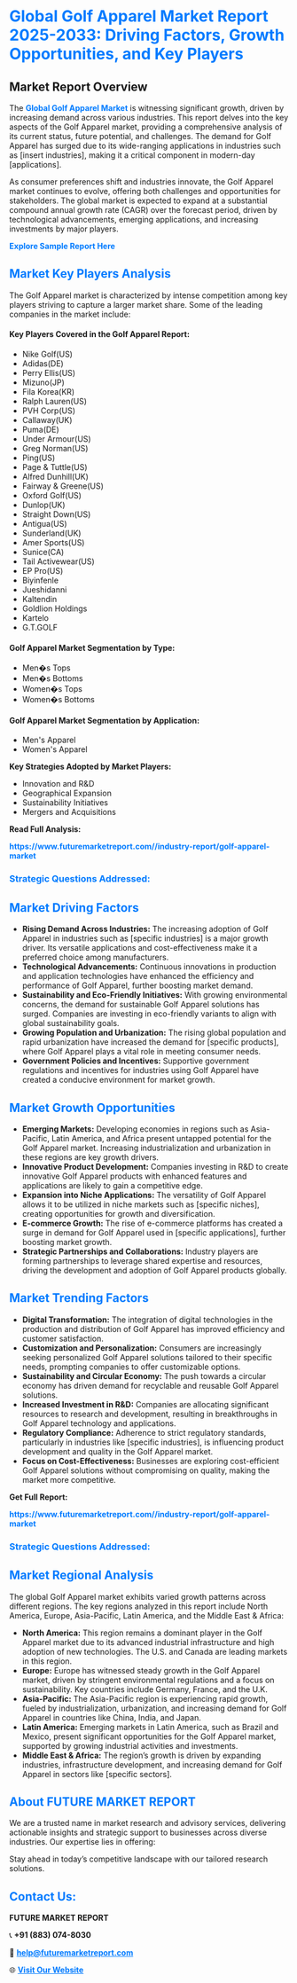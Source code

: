 <h1 style="color: #007BFF;">Global Golf Apparel Market Report 2025-2033: Driving Factors, Growth Opportunities, and Key Players</h1>

<section id="overview">
<h2>Market Report Overview</h2>
<p>The <a href="https://www.futuremarketreport.com//industry-report/golf-apparel-market" style="color: #007BFF; text-decoration: none;"><strong>Global Golf Apparel Market</strong></a> is witnessing significant growth, driven by increasing demand across various industries. This report delves into the key aspects of the Golf Apparel market, providing a comprehensive analysis of its current status, future potential, and challenges. The demand for Golf Apparel has surged due to its wide-ranging applications in industries such as [insert industries], making it a critical component in modern-day [applications].</p>
<p>As consumer preferences shift and industries innovate, the Golf Apparel market continues to evolve, offering both challenges and opportunities for stakeholders. The global market is expected to expand at a substantial compound annual growth rate (CAGR) over the forecast period, driven by technological advancements, emerging applications, and increasing investments by major players.</p>
</section>

<section id="overview">
<p><a href="https://www.futuremarketreport.com//request-sample/reportId=90616" style="color: #007BFF; text-decoration: none;"><strong>Explore Sample Report Here</strong></a></p>
</section>

<section id="key-players">
<h2 style="color: #007BFF;">Market Key Players Analysis</h2>
<p>The Golf Apparel market is characterized by intense competition among key players striving to capture a larger market share. Some of the leading companies in the market include:</p>
<h4>Key Players Covered in the Golf Apparel Report:</h4>
<ul><li>Nike Golf(US)</li><li>Adidas(DE)</li><li>Perry Ellis(US)</li><li>Mizuno(JP)</li><li>Fila Korea(KR)</li><li>Ralph Lauren(US)</li><li>PVH Corp(US)</li><li>Callaway(UK)</li><li>Puma(DE)</li><li>Under Armour(US)</li><li>Greg Norman(US)</li><li>Ping(US)</li><li>Page &amp; Tuttle(US)</li><li>Alfred Dunhill(UK)</li><li>Fairway &amp; Greene(US)</li><li>Oxford Golf(US)</li><li>Dunlop(UK)</li><li>Straight Down(US)</li><li>Antigua(US)</li><li>Sunderland(UK)</li><li>Amer Sports(US)</li><li>Sunice(CA)</li><li>Tail Activewear(US)</li><li>EP Pro(US)</li><li>Biyinfenle</li><li>Jueshidanni</li><li>Kaltendin</li><li>Goldlion Holdings</li><li>Kartelo</li><li>G.T.GOLF</li></ul>
<h4>Golf Apparel Market Segmentation by Type:</h4>
<ul><li>Men�s Tops</li><li>Men�s Bottoms</li><li>Women�s Tops</li><li>Women�s Bottoms</li></ul>

<h4>Golf Apparel Market Segmentation by Application:</h4>
<ul><li>Men&#039;s Apparel</li><li>Women&#039;s Apparel</li></ul>
<p><strong>Key Strategies Adopted by Market Players:</strong></p>
<ul>
<li>Innovation and R&D</li>
<li>Geographical Expansion</li>
<li>Sustainability Initiatives</li>
<li>Mergers and Acquisitions</li>
</ul>
</section>

<section>
<p><strong>Read Full Analysis: </strong></p><a href="https://www.futuremarketreport.com//industry-report/golf-apparel-market" style="color: #007BFF; text-decoration: none;"><strong>https://www.futuremarketreport.com//industry-report/golf-apparel-market</strong></a>
<h3 style="color: #007BFF;">Strategic Questions Addressed:</h3>
</section>

<section id="driving-factors">
<h2 style="color: #007BFF;">Market Driving Factors</h2>
<ul>
<li><strong>Rising Demand Across Industries:</strong> The increasing adoption of Golf Apparel in industries such as [specific industries] is a major growth driver. Its versatile applications and cost-effectiveness make it a preferred choice among manufacturers.</li>
<li><strong>Technological Advancements:</strong> Continuous innovations in production and application technologies have enhanced the efficiency and performance of Golf Apparel, further boosting market demand.</li>
<li><strong>Sustainability and Eco-Friendly Initiatives:</strong> With growing environmental concerns, the demand for sustainable Golf Apparel solutions has surged. Companies are investing in eco-friendly variants to align with global sustainability goals.</li>
<li><strong>Growing Population and Urbanization:</strong> The rising global population and rapid urbanization have increased the demand for [specific products], where Golf Apparel plays a vital role in meeting consumer needs.</li>
<li><strong>Government Policies and Incentives:</strong> Supportive government regulations and incentives for industries using Golf Apparel have created a conducive environment for market growth.</li>
</ul>
</section>

<section id="growth-opportunities">
<h2 style="color: #007BFF;">Market Growth Opportunities</h2>
<ul>
<li><strong>Emerging Markets:</strong> Developing economies in regions such as Asia-Pacific, Latin America, and Africa present untapped potential for the Golf Apparel market. Increasing industrialization and urbanization in these regions are key growth drivers.</li>
<li><strong>Innovative Product Development:</strong> Companies investing in R&D to create innovative Golf Apparel products with enhanced features and applications are likely to gain a competitive edge.</li>
<li><strong>Expansion into Niche Applications:</strong> The versatility of Golf Apparel allows it to be utilized in niche markets such as [specific niches], creating opportunities for growth and diversification.</li>
<li><strong>E-commerce Growth:</strong> The rise of e-commerce platforms has created a surge in demand for Golf Apparel used in [specific applications], further boosting market growth.</li>
<li><strong>Strategic Partnerships and Collaborations:</strong> Industry players are forming partnerships to leverage shared expertise and resources, driving the development and adoption of Golf Apparel products globally.</li>
</ul>
</section>

<section id="trending-factors">
<h2 style="color: #007BFF;">Market Trending Factors</h2>
<ul>
<li><strong>Digital Transformation:</strong> The integration of digital technologies in the production and distribution of Golf Apparel has improved efficiency and customer satisfaction.</li>
<li><strong>Customization and Personalization:</strong> Consumers are increasingly seeking personalized Golf Apparel solutions tailored to their specific needs, prompting companies to offer customizable options.</li>
<li><strong>Sustainability and Circular Economy:</strong> The push towards a circular economy has driven demand for recyclable and reusable Golf Apparel solutions.</li>
<li><strong>Increased Investment in R&D:</strong> Companies are allocating significant resources to research and development, resulting in breakthroughs in Golf Apparel technology and applications.</li>
<li><strong>Regulatory Compliance:</strong> Adherence to strict regulatory standards, particularly in industries like [specific industries], is influencing product development and quality in the Golf Apparel market.</li>
<li><strong>Focus on Cost-Effectiveness:</strong> Businesses are exploring cost-efficient Golf Apparel solutions without compromising on quality, making the market more competitive.</li>
</ul>
</section>

<section>
<p><strong>Get Full Report: </strong></p><a href="https://www.futuremarketreport.com//industry-report/golf-apparel-market" style="color: #007BFF; text-decoration: none;"><strong>https://www.futuremarketreport.com//industry-report/golf-apparel-market</strong></a>
<h3 style="color: #007BFF;">Strategic Questions Addressed:</h3>
</section>


<section id="regional-analysis">
<h2 style="color: #007BFF;">Market Regional Analysis</h2>
<p>The global Golf Apparel market exhibits varied growth patterns across different regions. The key regions analyzed in this report include North America, Europe, Asia-Pacific, Latin America, and the Middle East & Africa:</p>
<ul>
<li><strong>North America:</strong> This region remains a dominant player in the Golf Apparel market due to its advanced industrial infrastructure and high adoption of new technologies. The U.S. and Canada are leading markets in this region.</li>
<li><strong>Europe:</strong> Europe has witnessed steady growth in the Golf Apparel market, driven by stringent environmental regulations and a focus on sustainability. Key countries include Germany, France, and the U.K.</li>
<li><strong>Asia-Pacific:</strong> The Asia-Pacific region is experiencing rapid growth, fueled by industrialization, urbanization, and increasing demand for Golf Apparel in countries like China, India, and Japan.</li>
<li><strong>Latin America:</strong> Emerging markets in Latin America, such as Brazil and Mexico, present significant opportunities for the Golf Apparel market, supported by growing industrial activities and investments.</li>
<li><strong>Middle East & Africa:</strong> The region’s growth is driven by expanding industries, infrastructure development, and increasing demand for Golf Apparel in sectors like [specific sectors].</li>
</ul>
</section>

<footer>
<h2 style="color: #007BFF;">About FUTURE MARKET REPORT</h2>
<p>We are a trusted name in market research and advisory services, delivering actionable insights and strategic support to businesses across diverse industries. Our expertise lies in offering:</p>

<p>Stay ahead in today’s competitive landscape with our tailored research solutions.</p>

<h2 style="color: #007BFF;">Contact Us:</h2>
<p><strong>FUTURE MARKET REPORT</strong></p>
<p>📞 <strong>+91 (883) 074-8030</strong></p>
<p>📧 <strong><a href="mailto:help@futuremarketreport.com" style="color: #007BFF;">help@futuremarketreport.com</a></strong></p>
<p>🌐 <strong><a href="https://www.futuremarketreport.com/" style="color: #007BFF;">Visit Our Website</a></strong></p>
</footer>